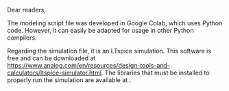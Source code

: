 Dear readers,

   The modeling script file was developed in Google Colab, which uses Python code. However, it can easily be adapted for usage in other Python compilers.

   Regarding the simulation file, it is an LTspice simulation. This software is free and can be downloaded at https://www.analog.com/en/resources/design-tools-and-calculators/ltspice-simulator.html. The libraries that must be installed to properly run the simulation are available at .
